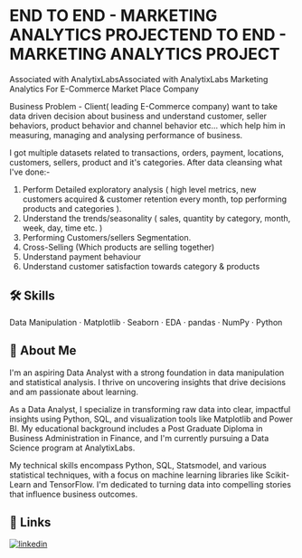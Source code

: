 
# END TO END - MARKETING ANALYTICS PROJECTEND TO END - MARKETING ANALYTICS PROJECT

Associated with AnalytixLabsAssociated with AnalytixLabs
Marketing Analytics For E-Commerce Market Place Company

Business Problem - Client( leading E-Commerce company) want to take data driven decision about business and understand customer, seller behaviors, product behavior and channel behavior etc... which help him in measuring, managing and analysing performance of business.

I got multiple datasets related to transactions, orders, payment, locations, customers, sellers, product and it's categories. After data cleansing what I've done:-
1. Perform Detailed exploratory analysis ( high level metrics, new customers acquired & customer retention every month, top performing products and categories ).
2. Understand the trends/seasonality ( sales, quantity by category, month, week, day, time etc. )
3. Performing Customers/sellers Segmentation.
4. Cross-Selling (Which products are selling together)
5. Understand payment behaviour
6. Understand customer satisfaction towards category & products
## 🛠 Skills
Data Manipulation · Matplotlib · Seaborn · EDA · pandas · NumPy · Python
## 🚀 About Me
I'm an aspiring Data Analyst with a strong foundation in data manipulation and statistical analysis. I thrive on uncovering insights that drive decisions and am passionate about learning.

As a Data Analyst, I specialize in transforming raw data into clear, impactful insights using Python, SQL, and visualization tools like Matplotlib and Power BI. My educational background includes a Post Graduate Diploma in Business Administration in Finance, and I'm currently pursuing a Data Science program at AnalytixLabs.

My technical skills encompass Python, SQL, Statsmodel, and various statistical techniques, with a focus on machine learning libraries like Scikit-Learn and TensorFlow. I'm dedicated to turning data into compelling stories that influence business outcomes.


## 🔗 Links

[![linkedin](https://img.shields.io/badge/linkedin-0A66C2?style=for-the-badge&logo=linkedin&logoColor=white)](https://www.linkedin.com/in/rashidengg092/)


